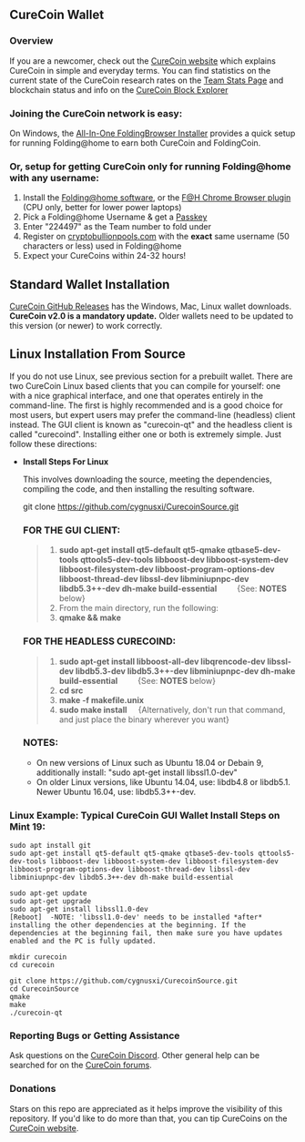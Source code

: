 ## CureCoin Wallet 

### Overview 

If you are a newcomer, check out the [CureCoin website](https://curecoin.net/) which explains CureCoin in simple and everyday terms. You can find statistics on the current state of the CureCoin research rates on the [Team Stats Page](https://folding.extremeoverclocking.com/team_summary.php?s=&t=224497) and blockchain status and info on the [CureCoin Block Explorer](https://chainz.cryptoid.info/cure/)

### Joining the CureCoin network is easy:
On Windows, the [All-In-One FoldingBrowser Installer](https://github.com/Hou5e/FoldingBrowser/releases) provides a quick setup for running Folding@home to earn both CureCoin and FoldingCoin.

### Or, setup for getting CureCoin only for running Folding@home with any username:
1. Install the [Folding@home software](https://foldingathome.org/start-folding/), or the [F@H Chrome Browser plugin](https://chrome.google.com/webstore/detail/foldinghome/hmnbjdgjgikbkapaolimfoidihobnofo) (CPU only, better for lower power laptops)
2. Pick a Folding@home Username & get a [Passkey](https://apps.foldingathome.org/getpasskey)
3. Enter "224497" as the Team number to fold under
4. Register on [cryptobullionpools.com](https://www.cryptobullionpools.com/) with the **exact** same username (50 characters or less) used in Folding@home
5. Expect your CureCoins within 24-32 hours!

## Standard Wallet Installation

[CureCoin GitHub Releases](https://github.com/cygnusxi/CurecoinSource/releases) has the Windows, Mac, Linux wallet downloads.  
**CureCoin v2.0 is a mandatory update.** Older wallets need to be updated to this version (or newer) to work correctly.

## Linux Installation From Source

If you do not use Linux, see previous section for a prebuilt wallet. There are two CureCoin Linux based clients that you can compile for yourself: one with a nice graphical interface, and one that operates entirely in the command-line. The first is highly recommended and is a good choice for most users, but expert users may prefer the command-line (headless) client instead. The GUI client is known as "curecoin-qt" and the headless client is called "curecoind". Installing either one or both is extremely simple. Just follow these directions:

- **Install Steps For Linux**

    This involves downloading the source, meeting the dependencies, compiling the code, and then installing the resulting software.

    git clone https://github.com/cygnusxi/CurecoinSource.git

    ### FOR THE GUI CLIENT:
    > 1. **sudo apt-get install qt5-default qt5-qmake qtbase5-dev-tools qttools5-dev-tools libboost-dev libboost-system-dev libboost-filesystem-dev libboost-program-options-dev libboost-thread-dev libssl-dev libminiupnpc-dev libdb5.3++-dev dh-make build-essential** &nbsp; &nbsp; &nbsp; &nbsp; {See: **NOTES** below}
    > 2. From the main directory, run the following:
    > 3. **qmake && make**

    ### FOR THE HEADLESS CURECOIND:
    > 1. **sudo apt-get install libboost-all-dev libqrencode-dev libssl-dev libdb5.3-dev libdb5.3++-dev libminiupnpc-dev dh-make build-essential** &nbsp; &nbsp; &nbsp; &nbsp; {See: **NOTES** below}
    > 2. **cd src**
    > 3. **make -f makefile.unix**
    > 4. **sudo make install** &nbsp; &nbsp; {Alternatively, don't run that command, and just place the binary wherever you want}

    ### NOTES:
    - On new versions of Linux such as Ubuntu 18.04 or Debain 9, additionally install: "sudo apt-get install libssl1.0-dev"
    - On older Linux versions, like Ubuntu 14.04, use: libdb4.8 or libdb5.1. Newer Ubuntu 16.04, use: libdb5.3++-dev.

### Linux Example: Typical CureCoin GUI Wallet Install Steps on Mint 19:
```
sudo apt install git
sudo apt-get install qt5-default qt5-qmake qtbase5-dev-tools qttools5-dev-tools libboost-dev libboost-system-dev libboost-filesystem-dev libboost-program-options-dev libboost-thread-dev libssl-dev libminiupnpc-dev libdb5.3++-dev dh-make build-essential

sudo apt-get update
sudo apt-get upgrade
sudo apt-get install libssl1.0-dev
[Reboot]  -NOTE: 'libssl1.0-dev' needs to be installed *after* installing the other dependencies at the beginning. If the dependencies at the beginning fail, then make sure you have updates enabled and the PC is fully updated.

mkdir curecoin
cd curecoin

git clone https://github.com/cygnusxi/CurecoinSource.git
cd CurecoinSource
qmake
make
./curecoin-qt
```

### Reporting Bugs or Getting Assistance

Ask questions on the [CureCoin Discord](https://discord.gg/jtztkFZ). Other general help can be searched for on the [CureCoin forums](https://curecoin.net/forum/).

### Donations

Stars on this repo are appreciated as it helps improve the visibility of this repository. If you'd like to do more than that, you can tip CureCoins on the [CureCoin website](https://curecoin.net/).
